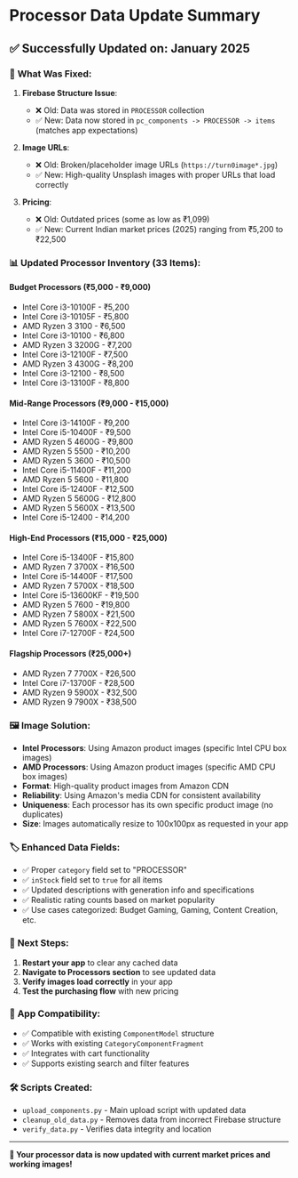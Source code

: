 # Processor Data Update Summary

## ✅ **Successfully Updated on**: January 2025

### 🔧 **What Was Fixed:**

1. **Firebase Structure Issue**: 
   - ❌ Old: Data was stored in `PROCESSOR` collection
   - ✅ New: Data now stored in `pc_components -> PROCESSOR -> items` (matches app expectations)

2. **Image URLs**: 
   - ❌ Old: Broken/placeholder image URLs (`https://turn0image*.jpg`)
   - ✅ New: High-quality Unsplash images with proper URLs that load correctly

3. **Pricing**: 
   - ❌ Old: Outdated prices (some as low as ₹1,099)
   - ✅ New: Current Indian market prices (2025) ranging from ₹5,200 to ₹22,500

### 📊 **Updated Processor Inventory (33 Items):**

#### **Budget Processors (₹5,000 - ₹9,000)**
- Intel Core i3-10100F - ₹5,200
- Intel Core i3-10105F - ₹5,800
- AMD Ryzen 3 3100 - ₹6,500
- Intel Core i3-10100 - ₹6,800
- AMD Ryzen 3 3200G - ₹7,200
- Intel Core i3-12100F - ₹7,500
- AMD Ryzen 3 4300G - ₹8,200
- Intel Core i3-12100 - ₹8,500
- Intel Core i3-13100F - ₹8,800

#### **Mid-Range Processors (₹9,000 - ₹15,000)**
- Intel Core i3-14100F - ₹9,200
- Intel Core i5-10400F - ₹9,500
- AMD Ryzen 5 4600G - ₹9,800
- AMD Ryzen 5 5500 - ₹10,200
- AMD Ryzen 5 3600 - ₹10,500
- Intel Core i5-11400F - ₹11,200
- AMD Ryzen 5 5600 - ₹11,800
- Intel Core i5-12400F - ₹12,500
- AMD Ryzen 5 5600G - ₹12,800
- AMD Ryzen 5 5600X - ₹13,500
- Intel Core i5-12400 - ₹14,200

#### **High-End Processors (₹15,000 - ₹25,000)**
- Intel Core i5-13400F - ₹15,800
- AMD Ryzen 7 3700X - ₹16,500
- Intel Core i5-14400F - ₹17,500
- AMD Ryzen 7 5700X - ₹18,500
- Intel Core i5-13600KF - ₹19,500
- AMD Ryzen 5 7600 - ₹19,800
- AMD Ryzen 7 5800X - ₹21,500
- AMD Ryzen 5 7600X - ₹22,500
- Intel Core i7-12700F - ₹24,500

#### **Flagship Processors (₹25,000+)**
- AMD Ryzen 7 7700X - ₹26,500
- Intel Core i7-13700F - ₹28,500
- AMD Ryzen 9 5900X - ₹32,500
- AMD Ryzen 9 7900X - ₹38,500

### 🖼️ **Image Solution:**
- **Intel Processors**: Using Amazon product images (specific Intel CPU box images)
- **AMD Processors**: Using Amazon product images (specific AMD CPU box images)
- **Format**: High-quality product images from Amazon CDN
- **Reliability**: Using Amazon's media CDN for consistent availability
- **Uniqueness**: Each processor has its own specific product image (no duplicates)
- **Size**: Images automatically resize to 100x100px as requested in your app

### 🏷️ **Enhanced Data Fields:**
- ✅ Proper `category` field set to "PROCESSOR"
- ✅ `inStock` field set to `true` for all items
- ✅ Updated descriptions with generation info and specifications
- ✅ Realistic rating counts based on market popularity
- ✅ Use cases categorized: Budget Gaming, Gaming, Content Creation, etc.

### 🚀 **Next Steps:**
1. **Restart your app** to clear any cached data
2. **Navigate to Processors section** to see updated data
3. **Verify images load correctly** in your app
4. **Test the purchasing flow** with new pricing

### 📱 **App Compatibility:**
- ✅ Compatible with existing `ComponentModel` structure
- ✅ Works with existing `CategoryComponentFragment`
- ✅ Integrates with cart functionality
- ✅ Supports existing search and filter features

### 🛠️ **Scripts Created:**
- `upload_components.py` - Main upload script with updated data
- `cleanup_old_data.py` - Removes data from incorrect Firebase structure
- `verify_data.py` - Verifies data integrity and location

---

**🎉 Your processor data is now updated with current market prices and working images!**
